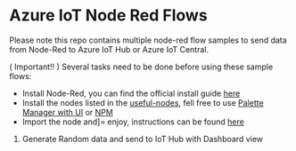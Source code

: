 # Azure IoT Node Red Flows

Please note this repo contains multiple node-red flow samples to send data from Node-Red to Azure IoT Hub or Azure IoT Central.

( Important!! ) Several tasks need to be done before using these sample flows:
- Install Node-Red, you can find the official install guide [here](https://nodered.org/docs/getting-started/)
- Install the nodes listed in the [useful-nodes](azure-iot-node-red-flows/tree/master/useful-nodes.md), fell free to use [Palette Manager with UI](https://nodered.org/docs/user-guide/editor/palette/manager) or [NPM](https://nodered.org/docs/user-guide/runtime/adding-nodes#installing-with-npm)
- Import the node and]= enjoy, instructions can be found [here](https://nodered.org/docs/user-guide/editor/workspace/import-export)

1.  Generate Random data and send to IoT Hub with Dashboard view
